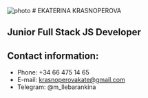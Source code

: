 ![photo](https://vk.com/m_llebarankina?z=photo3130271_457242831%2Fphotos3130271/600/600) # EKATERINA KRASNOPEROVA
## Junior Full Stack JS Developer
## Contact information:
  - Phone: +34 66 475 14 65
  - E-mail: krasnoperovakate@gmail.com
  - Telegram: @m_llebarankina

